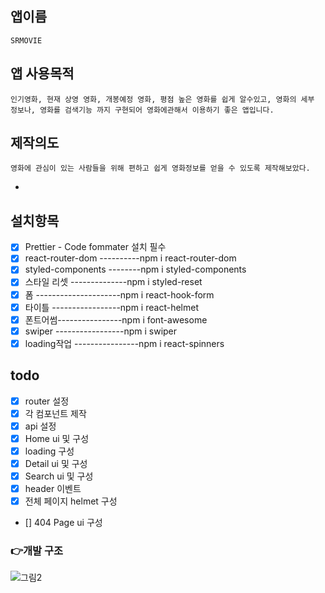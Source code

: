 ## 앱이름

    SRMOVIE

## 앱 사용목적

    인기영화, 현재 상영 영화, 개봉예정 영화, 평점 높은 영화를 쉽게 알수있고, 영화의 세부 정보나, 영화를 검색기능 까지 구현되어 영화에관해서 이용하기 좋은 앱입니다.

## 제작의도

    영화에 관심이 있는 사람들을 위해 편하고 쉽게 영화정보를 얻을 수 있도록 제작해보았다.

-

## 설치항목

- [x] Prettier - Code fommater 설치 필수
- [x] react-router-dom ----------npm i react-router-dom
- [x] styled-components --------npm i styled-components
- [x] 스타일 리셋 --------------npm i styled-reset
- [x] 폼 ---------------------npm i react-hook-form
- [x] 타이틀 -----------------npm i react-helmet
- [x] 폰트어썸----------------npm i font-awesome
- [x] swiper -----------------npm i swiper
- [x] loading작업 ----------------npm i react-spinners

## todo

- [x] router 설정
- [x] 각 컴포넌트 제작
- [x] api 설정
- [x] Home ui 및 구성
- [x] loading 구성
- [x] Detail ui 및 구성
- [x] Search ui 및 구성
- [x] header 이벤트
- [x] 전체 페이지 helmet 구성
- [] 404 Page ui 구성

### 👉개발 구조

![그림2](https://github.com/ss133600/SR_MOVIE/assets/143502502/583add8f-6fb2-4181-b04d-c46d65fa0062)
